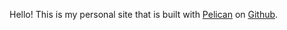 Hello! This is my personal site that is built with [Pelican](http://getpelican.com) on [Github](http://github.com).
